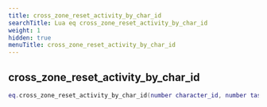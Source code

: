 ```yaml
---
title: cross_zone_reset_activity_by_char_id
searchTitle: Lua eq cross_zone_reset_activity_by_char_id
weight: 1
hidden: true
menuTitle: cross_zone_reset_activity_by_char_id
---
```

## cross_zone_reset_activity_by_char_id
```lua
eq.cross_zone_reset_activity_by_char_id(number character_id, number task_id, number activity_id) -- void
```